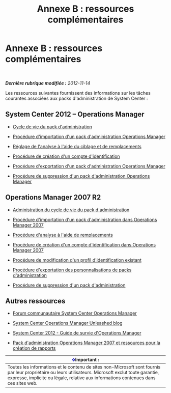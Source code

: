 ﻿---
title: 'Annexe B : ressources complémentaires'
TOCTitle: 'Annexe B : ressources complémentaires'
ms:assetid: 3bcfb237-604a-4902-a003-b366cbf5a600
ms:mtpsurl: https://technet.microsoft.com/fr-fr/library/Dn195905(v=EXCHG.150)
ms:contentKeyID: 53275519
ms.date: 01/09/2015
mtps_version: v=EXCHG.150
ms.translationtype: HT
---

# Annexe B : ressources complémentaires

 

_**Dernière rubrique modifiée :** 2012-11-14_

Les ressources suivantes fournissent des informations sur les tâches courantes associées aux packs d'administration de System Center :

## System Center 2012 – Operations Manager

  - [Cycle de vie du pack d'administration](http://go.microsoft.com/fwlink/p/?linkid=232986)

  - [Procédure d'importation d'un pack d'administration Operations Manager](http://go.microsoft.com/fwlink/p/?linkid=219431)

  - [Réglage de l'analyse à l'aide du ciblage et de remplacements](http://go.microsoft.com/fwlink/p/?linkid=217065)

  - [Procédure de création d'un compte d'identification](http://go.microsoft.com/fwlink/p/?linkid=232988)

  - [Procédure d'exportation d'un pack d'administration Operations Manager](http://go.microsoft.com/fwlink/p/?linkid=232990)

  - [Procédure de suppression d'un pack d'administration Operations Manager](http://go.microsoft.com/fwlink/p/?linkid=232991)

## Operations Manager 2007 R2

  - [Administration du cycle de vie du pack d'administration](http://go.microsoft.com/fwlink/?linkid=211463)

  - [Procédure d'importation d'un pack d'administration dans Operations Manager 2007](http://go.microsoft.com/fwlink/?linkid=142351)

  - [Procédure d'analyse à l'aide de remplacements](http://go.microsoft.com/fwlink/?linkid=117777)

  - [Procédure de création d'un compte d'identification dans Operations Manager 2007](http://go.microsoft.com/fwlink/?linkid=165410)

  - [Procédure de modification d'un profil d'identification existant](http://go.microsoft.com/fwlink/?linkid=165412)

  - [Procédure d'exportation des personnalisations de packs d'administration](http://go.microsoft.com/fwlink/?linkid=209940)

  - [Procédure de suppression d'un pack d'administration](http://go.microsoft.com/fwlink/?linkid=209941)

## Autres ressources

  - [Forum communautaire System Center Operations Manager](http://go.microsoft.com/fwlink/?linkid=179635)

  - [System Center Operations Manager Unleashed blog](http://go.microsoft.com/fwlink/?linkid=246391)

  - [System Center 2012 - Guide de survie d'Operations Manager](http://go.microsoft.com/fwlink/?linkid=246383)

  - [Pack d'administration Operations Manager 2007 et ressources pour la création de rapports](http://go.microsoft.com/fwlink/?linkid=246388)

<table>
<thead>
<tr class="header">
<th><img src="images/Dn195905.important(EXCHG.150).gif" title="Important" alt="Important" />Important :</th>
</tr>
</thead>
<tbody>
<tr class="odd">
<td>Toutes les informations et le contenu de sites non-Microsoft sont fournis par leur propriétaire ou leurs utilisateurs. Microsoft exclut toute garantie, expresse, implicite ou légale, relative aux informations contenues dans ces sites web.</td>
</tr>
</tbody>
</table>

